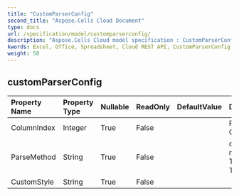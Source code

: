 ```yaml
---
title: "CustomParserConfig"
second_title: "Aspose.Cells Cloud Document"
type: docs
url: /specification/model/customparserconfig/
description: "Aspose.Cells Cloud model specification : CustomParserConfig. Effortlessly handle Excel and other spreadsheet documents with features like opening, generating, editing, splitting, merging, comparing, and converting."
kwords: Excel, Office, Spreadsheet, Cloud REST API, CustomParserConfig
weight: 50
---
```


## **customParserConfig**

 

| Property Name | Property Type | Nullable |  ReadOnly | DefaultValue | Description | 
| :- | :- | :- |:- |  :- | :- |
| ColumnIndex | Integer | True |  False |  | Point Column |  
| ParseMethod | String | True |  False |  | data parser method.             ToDateTime            ToString |  
| CustomStyle | String | True |  False |  |  |  


